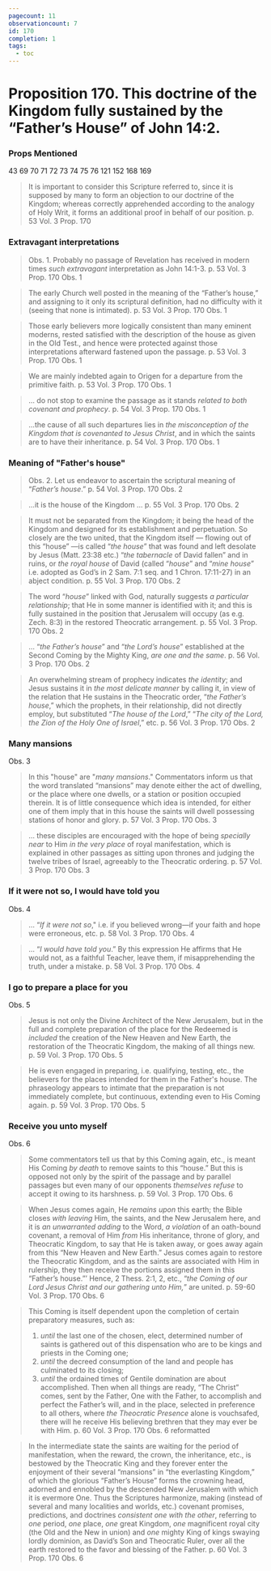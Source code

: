 ```yaml
---
pagecount: 11
observationcount: 7
id: 170
completion: 1
tags:
  - toc
---
```

# Proposition 170. This doctrine of the Kingdom fully sustained by the “Father’s House” of John 14:2.

### Props Mentioned
43 69 70 71 72 73 74 75 76 121 152 168 169

>It is important to consider this Scripture referred to, since it is supposed by many to form an objection to our doctrine of the Kingdom; whereas correctly apprehended according to the analogy of Holy Writ, it forms an additional proof in behalf of our position.
>p. 53 Vol. 3 Prop. 170
### Extravagant interpretations
>Obs. 1. Probably no passage of Revelation has received in modern times *such extravagant* interpretation as John 14:1-3.
>p. 53 Vol. 3 Prop. 170 Obs. 1

>The early Church well posted in the meaning of the “Father’s house,” and assigning to it only its scriptural definition, had no difficulty with it (seeing that none is intimated).
>p. 53 Vol. 3 Prop. 170 Obs. 1

>Those early believers more logically consistent than many eminent moderns, rested satisfied with the description of the house as given in the Old Test., and hence were protected against those interpretations afterward fastened upon the passage.
>p. 53 Vol. 3 Prop. 170 Obs. 1

>We are mainly indebted again to Origen for a departure from the primitive faith.
>p. 53 Vol. 3 Prop. 170 Obs. 1

>... do not stop to examine the passage as it stands *related to both covenant and prophecy*.
>p. 54 Vol. 3 Prop. 170 Obs. 1

>...the cause of all such departures lies in *the misconception of the Kingdom that is covenanted to Jesus Christ*, and in which the saints are to have their inheritance.
>p. 54 Vol. 3 Prop. 170 Obs. 1
### Meaning of "Father's house"
>Obs. 2. Let us endeavor to ascertain the scriptural meaning of “*Father’s house*.”
>p. 54 Vol. 3 Prop. 170 Obs. 2

>...it is the house of the Kingdom ...
>p. 55 Vol. 3 Prop. 170 Obs. 2

>It must not be separated from the Kingdom; it being the head of the Kingdom and designed for its establishment and perpetuation. So closely are the two united, that the Kingdom itself — flowing out of this “house” —is called “*the house*” that was found and left desolate by Jesus (Matt. 23:38 etc.) “*the tabernacle* of David fallen” and in ruins, or *the royal house* of David (called “*house*” and “*mine house*” i.e. adopted as God’s in 2 Sam. 7:1 seq. and 1 Chron. 17:11-27) in an abject condition.
>p. 55 Vol. 3 Prop. 170 Obs. 2

>The word “*house*” linked with God, naturally suggests *a particular relationship*; that He in some manner is identified with it; and this is fully sustained in the position that Jerusalem will occupy (as e.g. Zech. 8:3) in the restored Theocratic arrangement.
>p. 55 Vol. 3 Prop. 170 Obs. 2

>... “*the Father’s house*” and “*the Lord’s house*” established at the Second Coming by the Mighty King, *are one and the same*.
>p. 56 Vol. 3 Prop. 170 Obs. 2

>An overwhelming stream of prophecy indicates *the identity*; and Jesus sustains it in *the most delicate manner* by calling it, in view of the relation that He sustains in the Theocratic order, “*the Father’s house*,” which the prophets, in their relationship, did not directly employ, but substituted “*The house of the Lord*,” “*The city of the Lord, the Zion of the Holy One of Israel*,” etc.
>p. 56 Vol. 3 Prop. 170 Obs. 2
### Many mansions
Obs. 3
>In this "house" are "*many mansions*." Commentators inform us that the word translated “mansions” may denote either the act of dwelling, or the place where one dwells, or a station or position occupied therein. It is of little consequence which idea is intended, for either one of them imply that in this house the saints will dwell possessing stations of honor and glory.
>p. 57 Vol. 3 Prop. 170 Obs. 3

>... these disciples are encouraged with the hope of being *specially near* to Him *in the very place* of royal manifestation, which is explained in other passages as sitting upon thrones and judging the twelve tribes of Israel, agreeably to the Theocratic ordering.
>p. 57 Vol. 3 Prop. 170 Obs. 3
### If it were not so, I would have told you
Obs. 4
>... “*If it were not so*," i.e. if you believed wrong—if your faith and hope were erroneous, etc.
>p. 58 Vol. 3 Prop. 170 Obs. 4

>... “*I would have told you*.” By this expression He affirms that He would not, as a faithful Teacher, leave them, if misapprehending the truth, under a mistake.
>p. 58 Vol. 3 Prop. 170 Obs. 4
### I go to prepare a place for you
Obs. 5
>Jesus is not only the Divine Architect of the New Jerusalem, but in the full and complete preparation of the place for the Redeemed is *included* the creation of the New Heaven and New Earth, the restoration of the Theocratic Kingdom, the making of all things new.
>p. 59 Vol. 3 Prop. 170 Obs. 5

>He is even engaged in preparing, i.e. qualifying, testing, etc., the believers for the places intended for them in the Father's house. The phraseology appears to intimate that the preparation is not immediately complete, but continuous, extending even to His Coming again.
>p. 59 Vol. 3 Prop. 170 Obs. 5
### Receive you unto myself
Obs. 6
>Some commentators tell us that by this Coming again, etc., is meant His Coming *by death* to remove saints to this “house.” But this is opposed not only by the spirit of the passage and by parallel passages but even many of our opponents *themselves refuse* to accept it owing to its harshness.
>p. 59 Vol. 3 Prop. 170 Obs. 6

>When Jesus comes again, He *remains upon* this earth; the Bible closes *with leaving* Him, the saints, and the New Jerusalem here, and it is *an unwarranted adding* to the Word, *a violation* of an oath-bound covenant, a removal of Him *from* His inheritance, throne of glory, and Theocratic Kingdom, to say that He is taken away, or goes away again from this “New Heaven and New Earth.” Jesus comes again to restore the Theocratic Kingdom, and as the saints are associated with Him in rulership, they then receive the portions assigned them in this “Father’s house.”’ Hence, 2 Thess. 2:1, 2, etc., “*the Coming of our Lord Jesus Christ and our gathering unto Him,*” are united.
>p. 59-60 Vol. 3 Prop. 170 Obs. 6

>This Coming is itself dependent upon the completion of certain preparatory measures, such as: 
>1. *until* the last one of the chosen, elect, determined number of saints is gathered out of this dispensation who are to be kings and priests in the Coming one; 
>2. *until* the decreed consumption of the land and people has culminated to its closing; 
>3. *until* the ordained times of Gentile domination are about accomplished. 
>Then when all things are ready, “The Christ” comes, sent by the Father, One with the Father, to accomplish and perfect the Father’s will, and in the place, selected in preference to all others, where *the Theocratic Presence* alone is vouchsafed, there will he receive His believing brethren that they may ever be with Him.
>p. 60 Vol. 3 Prop. 170 Obs. 6 reformatted

>In the intermediate state the saints are waiting for the period of manifestation, when the reward, the crown, the inheritance, etc., is bestowed by the Theocratic King and they forever enter the enjoyment of their several “mansions” in “the everlasting Kingdom,” of which the glorious “Father’s House” forms the crowning head, adorned and ennobled by the descended New Jerusalem with which it is evermore One. Thus the Scriptures harmonize, making (instead of several and many localities and worlds, etc.) covenant promises, predictions, and doctrines *consistent one with the other*, referring to *one* period, *one* place, *one* great Kingdom, *one* magnificent royal city (the Old and the New in union) and *one* mighty King of kings swaying lordly dominion, as David’s Son and Theocratic Ruler, over all the earth restored to the favor and blessing of the Father.
>p. 60 Vol. 3 Prop. 170 Obs. 6

